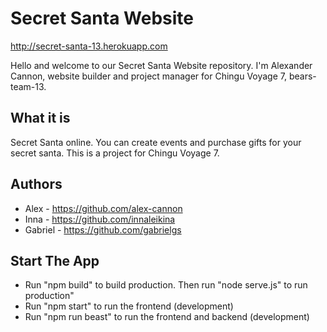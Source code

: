 # Secret Santa Website
http://secret-santa-13.herokuapp.com

Hello and welcome to our Secret Santa Website repository. I'm Alexander Cannon, website builder and project manager for Chingu Voyage 7, bears-team-13.


## What it is
Secret Santa online. You can create events and purchase gifts for your secret santa.
This is a project for Chingu Voyage 7.

## Authors
* Alex - https://github.com/alex-cannon
* Inna - https://github.com/innaleikina
* Gabriel - https://github.com/gabrielgs



## Start The App
* Run "npm build" to build production. Then run "node serve.js" to run production"
* Run "npm start" to run the frontend (development)
* Run "npm run beast" to run the frontend and backend (development)
